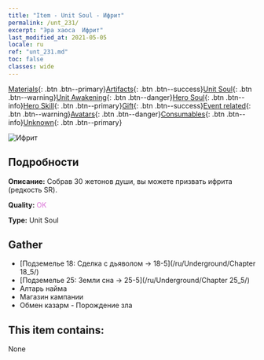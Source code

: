 ```yaml
---
title: "Item - Unit Soul - Ифрит"
permalink: /unt_231/
excerpt: "Эра хаоса  Ифрит"
last_modified_at: 2021-05-05
locale: ru
ref: "unt_231.md"
toc: false
classes: wide
---
```

 [Materials](/ItemsRU/){: .btn .btn--primary}[Artifacts](/ItemsRU/Artifacts/){: .btn .btn--success}[Unit Soul](/ItemsRU/UnitSoul/){: .btn .btn--warning}[Unit Awakening](/ItemsRU/UnitAwakening/){: .btn .btn--danger}[Hero Soul](/ItemsRU/HeroSoul/){: .btn .btn--info}[Hero Skill](/ItemsRU/HeroSkill/){: .btn .btn--primary}[Gift](/ItemsRU/Gift/){: .btn .btn--success}[Event related](/ItemsRU/Events/){: .btn .btn--warning}[Avatars](/ItemsRU/Avatars/){: .btn .btn--danger}[Consumables](/ItemsRU/Consumables/){: .btn .btn--info}[Unknown](/ItemsRU/Unknown/){: .btn .btn--primary}

 ![Ифрит](/images/u/ti_liehuojingling.jpg)

## Подробности
 **Описание:** Собрав 30 жетонов души, вы можете призвать ифрита (редкость SR).

 **Quality:** <span style="color: #DA70D6">OK</span>

 **Type:** Unit Soul

## Gather

*    [Подземелье 18: Сделка с дьяволом -> 18-5](/ru/Underground/Chapter 18_5/) 
*    [Подземелье 25: Земли сна -> 25-5](/ru/Underground/Chapter 25_5/) 
*    Алтарь найма 
*    Магазин кампании 
*    Обмен казарм - Порождение зла 

## This item contains:

  None

